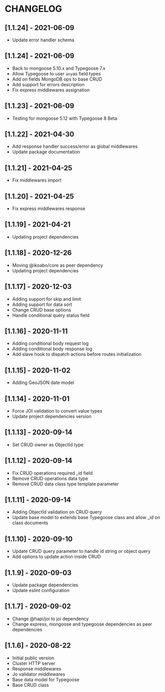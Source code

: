 # CHANGELOG

## [1.1.24] - 2021-06-09

- Update error handler schema

## [1.1.24] - 2021-06-09

- Back to mongoose 5.10.x and Typegoose 7.x
- Allow Typegoose to user `any`as field types
- Add on fields MongoDB ops to base CRUD
- Add support for errors description
- Fix express middlewares assignation

## [1.1.23] - 2021-06-09

- Testing for mongoose 5.12 with Typegoose 8 Beta

## [1.1.22] - 2021-04-30

- Add response handler success/error as global middlewares
- Update package documentation

## [1.1.21] - 2021-04-25

- Fix middlewares import

## [1.1.20] - 2021-04-25

- Fix express middlewares response

## [1.1.19] - 2021-04-21

- Updating project dependencies

## [1.1.18] - 2020-12-26

- Moving @ikoabo/core as peer dependency
- Updating project dependencies

## [1.1.17] - 2020-12-03

- Adding support for skip and limit
- Adding support for data sort
- Change CRUD base options
- Handle conditional query status field

## [1.1.16] - 2020-11-11

- Adding conditional body request log
- Adding conditional body response log
- Add slave hook to dispatch actions before routes initialization

## [1.1.15] - 2020-11-02

- Adding GeoJSON date model

## [1.1.14] - 2020-11-01

- Force JOI validation to convert value types
- Update project dependencies version

## [1.1.13] - 2020-09-14

- Set CRUD owner as ObjectId type

## [1.1.12] - 2020-09-14

- Fix CRUD operations required \_id field
- Remove CRUD operations data type
- Remove CRUD data class type template parameter

## [1.1.11] - 2020-09-14

- Adding ObjectId validation on CRUD query
- Update base model to extends base Typegoose class and allow \_id on class documents

## [1.1.10] - 2020-09-10

- Update CRUD query parameter to handle id string or object query
- Add options to update action inside CRUD

## [1.1.9] - 2020-09-03

- Update package dependencies
- Update eslint configuration

## [1.1.7] - 2020-09-02

- Change @hapi/joi to joi dependency
- Change express, mongoose and typegoose dependencies as peer dependencies

## [1.1.6] - 2020-08-22

- Initial public version
- Cluster HTTP server
- Response middlewares
- Jo validator middlewares
- Base data model for Typegoose
- Base CRUD class
